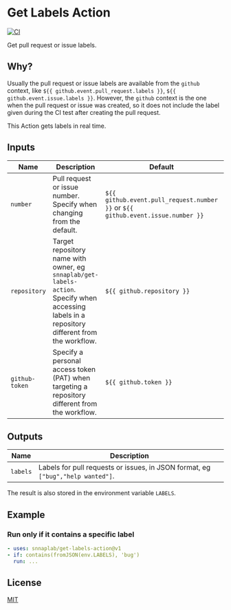 # Get Labels Action

[![CI](https://github.com/snnaplab/get-labels-action//actions/workflows/ci.yml/badge.svg)](https://github.com/snnaplab/get-labels-action//actions/workflows/ci.yml)

Get pull request or issue labels.

## Why?

Usually the pull request or issue labels are available from the `github` context, like `${{ github.event.pull_request.labels }}`, `${{ github.event.issue.labels }}`.
However, the `github` context is the one when the pull request or issue was created, so it does not include the label given during the CI test after creating the pull request.

This Action gets labels in real time.

## Inputs

| Name           | Description                                                                                                                                   | Default | Required |
|----------------|-----------------------------------------------------------------------------------------------------------------------------------------------| --- |-------|
| `number`       | Pull request or issue number. Specify when changing from the default. | `${{ github.event.pull_request.number }}` or `${{ github.event.issue.number }}` | false |
| `repository`   | Target repository name with owner, eg `snnaplab/get-labels-action`. Specify when accessing labels in a repository different from the workflow. | `${{ github.repository }}` | false |
| `github-token` | Specify a personal access token (PAT) when targeting a repository different from the workflow.                                                | `${{ github.token }}` | false |

## Outputs

| Name | Description                                                                     |
| --- |---------------------------------------------------------------------------------|
| `labels` | Labels for pull requests or issues, in JSON format, eg `["bug","help wanted"]`. |

The result is also stored in the environment variable `LABELS`.

## Example

### Run only if it contains a specific label

```yaml
- uses: snnaplab/get-labels-action@v1
- if: contains(fromJSON(env.LABELS), 'bug')
  run: ...
```

## License

[MIT](LICENSE)
